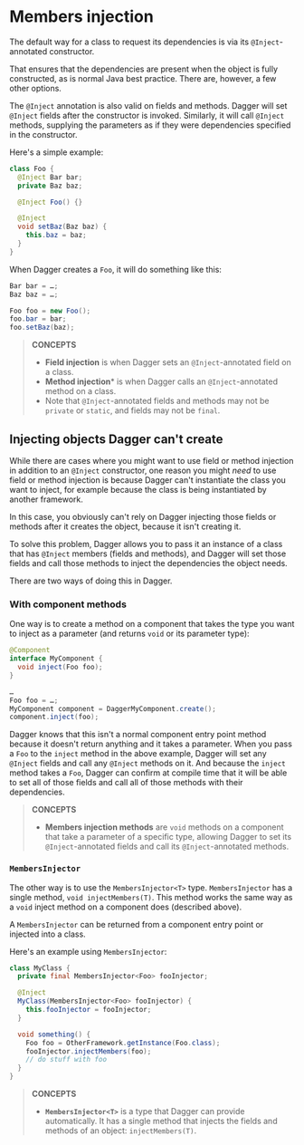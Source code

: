 # Members injection

The default way for a class to request its dependencies is
via its `@Inject`-annotated constructor.

That ensures that the dependencies are present when the object is fully
constructed, as is normal Java best practice. There are, however, a few other
options.

The `@Inject` annotation is also valid on fields and methods. Dagger will set
`@Inject` fields after the constructor is invoked. Similarly, it will call
`@Inject` methods, supplying the parameters as if they were dependencies
specified in the constructor.

Here's a simple example:

```java
class Foo {
  @Inject Bar bar;
  private Baz baz;

  @Inject Foo() {}

  @Inject
  void setBaz(Baz baz) {
    this.baz = baz;
  }
}
```

When Dagger creates a `Foo`, it will do something like this:

```java
Bar bar = …;
Baz baz = …;

Foo foo = new Foo();
foo.bar = bar;
foo.setBaz(baz);
```

> **CONCEPTS**
>
> *   **Field injection** is when Dagger sets an `@Inject`-annotated field on a
>     class.
> *   **Method injection*** is when Dagger calls an `@Inject`-annotated method
>     on a class.
> *   Note that `@Inject`-annotated fields and methods may not be `private` or
>     `static`, and fields may not be `final`.

## Injecting objects Dagger can't create

While there are cases where you might want to use field or method injection in
addition to an `@Inject` constructor, one reason you might _need_ to use field
or method injection is because Dagger can't instantiate the class you want to
inject, for example because the class is being instantiated by another
framework.

In this case, you obviously can't rely on Dagger injecting those fields or
methods after it creates the object, because it isn't creating it.

To solve this problem, Dagger allows you to pass it an instance of a class that
has `@Inject` members (fields and methods), and Dagger will set those fields and
call those methods to inject the dependencies the object needs.

There are two ways of doing this in Dagger.

### With component methods

One way is to create a method on a component that takes the type you want to
inject as a parameter (and returns `void` or its parameter type):

```java
@Component
interface MyComponent {
  void inject(Foo foo);
}

…
Foo foo = …;
MyComponent component = DaggerMyComponent.create();
component.inject(foo);
```

Dagger knows that this isn't a normal component entry point method because it
doesn't return anything and it takes a parameter. When you pass a `Foo` to the
`inject` method in the above example, Dagger will set any `@Inject` fields and
call any `@Inject` methods on it. And because the `inject` method takes a `Foo`,
Dagger can confirm at compile time that it will be able to set all of those
fields and call all of those methods with their dependencies.

> **CONCEPTS**
>
> *   **Members injection methods** are `void` methods on a component that take
>     a parameter of a specific type, allowing Dagger to set its
>     `@Inject`-annotated fields and call its `@Inject`-annotated methods.

### `MembersInjector`

The other way is to use the `MembersInjector<T>` type. `MembersInjector` has a
single method, `void injectMembers(T)`. This method works the same way as a
`void` inject method on a component does (described above).

A `MembersInjector` can be returned from a component entry point or injected
into a class.

Here's an example using `MembersInjector`:

```java
class MyClass {
  private final MembersInjector<Foo> fooInjector;

  @Inject
  MyClass(MembersInjector<Foo> fooInjector) {
    this.fooInjector = fooInjector;
  }

  void something() {
    Foo foo = OtherFramework.getInstance(Foo.class);
    fooInjector.injectMembers(foo);
    // do stuff with foo
  }
}
```

> **CONCEPTS**
>
> *   **`MembersInjector<T>`** is a type that Dagger can provide automatically.
>     It has a single method that injects the fields and methods of an object:
>     `injectMembers(T)`.
